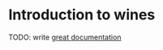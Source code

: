 # Introduction to wines

TODO: write [great documentation](http://jacobian.org/writing/what-to-write/)

